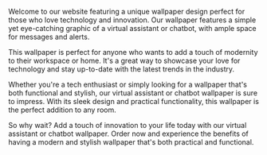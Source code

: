 <!--
Write me content for website with wallpaper "A wallpaper with a simple graphic of a virtual assistant or chatbot, with space for messages and alerts."
-->

<!--font:"Open Sans"-->

Welcome to our website featuring a unique wallpaper design perfect for those who love technology and innovation. Our wallpaper features a simple yet eye-catching graphic of a virtual assistant or chatbot, with ample space for messages and alerts.

This wallpaper is perfect for anyone who wants to add a touch of modernity to their workspace or home. It's a great way to showcase your love for technology and stay up-to-date with the latest trends in the industry.

Whether you're a tech enthusiast or simply looking for a wallpaper that's both functional and stylish, our virtual assistant or chatbot wallpaper is sure to impress. With its sleek design and practical functionality, this wallpaper is the perfect addition to any room.

So why wait? Add a touch of innovation to your life today with our virtual assistant or chatbot wallpaper. Order now and experience the benefits of having a modern and stylish wallpaper that's both practical and functional.
